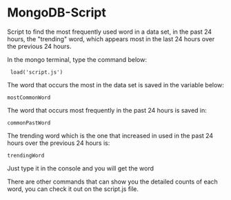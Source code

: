 # MongoDB-Script

Script to find the most frequently used word in a data set, in the past 24 hours, the "trending" word, which appears most in the last 24 hours over the previous 24 hours.

In the mongo terminal, type the command below:
```
 load('script.js')
```

The word that occurs the most in the data set is saved in the variable below:
```
mostCommonWord
```

The word that occurs most frequently in the past 24 hours is saved in:
```
commonPastWord
```

The trending word which is the one that increased in used in the past 24 hours over the previous 24 hours is:
```
trendingWord
```

Just type it in the console and you will get the word

There are other commands that can show you the detailed counts of each word, you can check it out on the script.js file.
